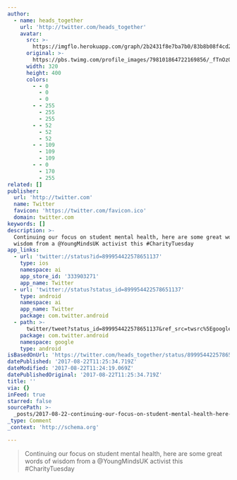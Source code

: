 ```yaml
---
author:
  - name: heads_together
    url: 'http://twitter.com/heads_together'
    avatar:
      src: >-
        https://imgflo.herokuapp.com/graph/2b2431f8e7ba7b0/83b8b08f4cd21e9610862b86cb5a9643/croprotate.jpg?cropheight=400&cropwidth=320&degrees=0&input=https%3A%2F%2Fpbs.twimg.com%2Fprofile_images%2F798101864722169856%2F_fTnOzOS_400x400.jpg&x=40&y=0
      original: >-
        https://pbs.twimg.com/profile_images/798101864722169856/_fTnOzOS_400x400.jpg
      width: 320
      height: 400
      colors:
        - - 0
          - 0
          - 0
        - - 255
          - 255
          - 255
        - - 52
          - 52
          - 52
        - - 109
          - 109
          - 109
        - - 0
          - 170
          - 255
related: []
publisher:
  url: 'http://twitter.com'
  name: Twitter
  favicon: 'https://twitter.com/favicon.ico'
  domain: twitter.com
keywords: []
description: >-
  Continuing our focus on student mental health, here are some great words of
  wisdom from a @YoungMindsUK activist this #CharityTuesday
app_links:
  - url: 'twitter://status?id=899954422578651137'
    type: ios
    namespace: ai
    app_store_id: '333903271'
    app_name: Twitter
  - url: 'twitter://status?status_id=899954422578651137'
    type: android
    namespace: ai
    app_name: Twitter
    package: com.twitter.android
  - path: >-
      twitter/tweet?status_id=899954422578651137&ref_src=twsrc%5Egoogle%7Ctwcamp%5Eandroidseo%7Ctwgr%5Estatus%7Ctwterm%5E899954422578651137
    package: com.twitter.android
    namespace: google
    type: android
isBasedOnUrl: 'https://twitter.com/heads_together/status/899954422578651137'
datePublished: '2017-08-22T11:25:34.719Z'
dateModified: '2017-08-22T11:24:19.069Z'
datePublishedOriginal: '2017-08-22T11:25:34.719Z'
title: ''
via: {}
inFeed: true
starred: false
sourcePath: >-
  _posts/2017-08-22-continuing-our-focus-on-student-mental-health-here-are-some.md
_type: Comment
_context: 'http://schema.org'

---
```

> Continuing our focus on student mental health, here are some great words of wisdom from a @YoungMindsUK activist this \#CharityTuesday
